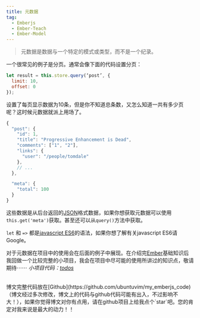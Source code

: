 ```yaml
---
title: 元数据
tag: 
  - Emberjs
  - Ember-Teach
  - Ember-Model
---
```



> 元数据是数据与一个特定的模式或类型，而不是一个纪录。

一个很常见的例子是分页。通常会像下面的代码设置分页：
```js
let result = this.store.query(‘post’, {
  limit: 10,
  offset: 0
});
```
设置了每页显示数据为10条，但是你不知道总条数，又怎么知道一共有多少页呢？这时候元数据就派上用场了。
```js
{
  "post": {
    "id": 1,
    "title": "Progressive Enhancement is Dead",
    "comments": ["1", "2"],
    "links": {
      "user": "/people/tomdale"
    },
    // ...
  },

  "meta": {
    "total": 100
  }
}
```
这些数据是从后台返回的[JSON](http://www.json.org)格式数据，如果你想获取元数据可以使用`this.get('meta')`获取。甚至还可以从`query()`方法中获取。

`let` 和 `=>` 都是[javascript ES6](http://es6.ruanyifeng.com/)的语法，如果你想了解有关javascript ES6请Google。

对于元数据在项目中的使用会在后面的例子中展现。在介绍完[Ember](http://emberjs.com)基础知识后我回做一个比较完整的小项目，我会在项目中尽可能的使用所讲过的知识点，敬请期待⋯⋯
_小项目代码：[todos](https://github.com/ubuntuvim/todos_v2)_

<br>
博文完整代码放在[Github](https://github.com/ubuntuvim/my_emberjs_code)（博文经过多次修改，博文上的代码与github代码可能有出入，不过影响不大！），如果你觉得博文对你有点用，请在github项目上给我点个`star`吧。您的肯定对我来说是最大的动力！！
